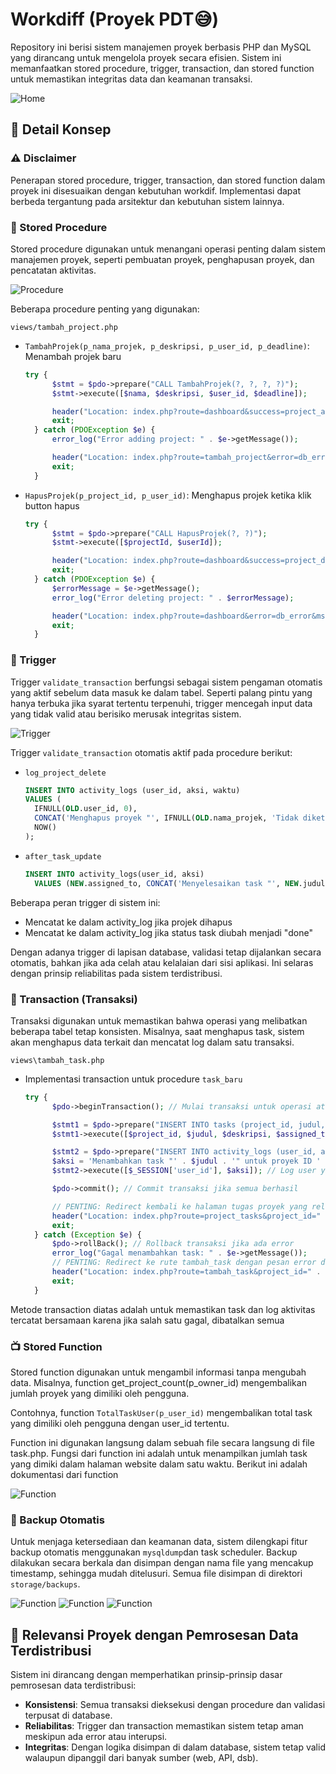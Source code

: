 # Workdiff (Proyek PDT😅)
Repository ini berisi sistem manajemen proyek berbasis PHP dan MySQL yang dirancang untuk mengelola proyek secara efisien. Sistem ini memanfaatkan stored procedure, trigger, transaction, dan stored function untuk memastikan integritas data dan keamanan transaksi.

![Home](assets/img/dashboard.png)

## 📌 Detail Konsep

### ⚠️ Disclaimer

Penerapan stored procedure, trigger, transaction, dan stored function dalam proyek ini disesuaikan dengan kebutuhan workdif. Implementasi dapat berbeda tergantung pada arsitektur dan kebutuhan sistem lainnya.

### 🧠 Stored Procedure 
Stored procedure digunakan untuk menangani operasi penting dalam sistem manajemen proyek, seperti pembuatan proyek, penghapusan proyek, dan pencatatan aktivitas.

![Procedure](assets/img/procedure.png)

Beberapa procedure penting yang digunakan:

`views/tambah_project.php`
* `TambahProjek(p_nama_projek, p_deskripsi, p_user_id, p_deadline)`: Menambah projek baru
  ```php
  try {
        $stmt = $pdo->prepare("CALL TambahProjek(?, ?, ?, ?)");
        $stmt->execute([$nama, $deskripsi, $user_id, $deadline]);

        header("Location: index.php?route=dashboard&success=project_added");
        exit;
    } catch (PDOException $e) {
        error_log("Error adding project: " . $e->getMessage());

        header("Location: index.php?route=tambah_project&error=db_error&msg=" . urlencode($e->getMessage()));
        exit;
    }
  ```
* `HapusProjek(p_project_id, p_user_id)`: Menghapus projek ketika klik button hapus
  ```php
  try {
        $stmt = $pdo->prepare("CALL HapusProjek(?, ?)");
        $stmt->execute([$projectId, $userId]);

        header("Location: index.php?route=dashboard&success=project_deleted");
        exit;
    } catch (PDOException $e) {
        $errorMessage = $e->getMessage();
        error_log("Error deleting project: " . $errorMessage);

        header("Location: index.php?route=dashboard&error=db_error&msg=" . urlencode($errorMessage));
        exit;
    }
  ```


### 🚨 Trigger
Trigger `validate_transaction` berfungsi sebagai sistem pengaman otomatis yang aktif sebelum data masuk ke dalam tabel. Seperti palang pintu yang hanya terbuka jika syarat tertentu terpenuhi, trigger mencegah input data yang tidak valid atau berisiko merusak integritas sistem.

![Trigger](assets/img/trigger.png)

Trigger `validate_transaction` otomatis aktif pada procedure berikut:
* `log_project_delete`
  ```sql
  INSERT INTO activity_logs (user_id, aksi, waktu)
  VALUES (
    IFNULL(OLD.user_id, 0),
    CONCAT('Menghapus proyek "', IFNULL(OLD.nama_projek, 'Tidak diketahui'), '" (ID: ', OLD.id, ')'),
    NOW()
  );
  ```
* `after_task_update`
  ```sql
  INSERT INTO activity_logs(user_id, aksi)
    VALUES (NEW.assigned_to, CONCAT('Menyelesaikan task "', NEW.judul, '"'));
  ```

Beberapa peran trigger di sistem ini:
* Mencatat ke dalam activity_log jika projek dihapus
* Mencatat ke dalam activity_log jika status task diubah menjadi "done"

Dengan adanya trigger di lapisan database, validasi tetap dijalankan secara otomatis, bahkan jika ada celah atau kelalaian dari sisi aplikasi. Ini selaras dengan prinsip reliabilitas pada sistem terdistribusi.

### 🔄 Transaction (Transaksi)
Transaksi digunakan untuk memastikan bahwa operasi yang melibatkan beberapa tabel tetap konsisten. Misalnya, saat menghapus task, sistem akan menghapus data terkait dan mencatat log dalam satu transaksi.

`views\tambah_task.php`
* Implementasi transaction untuk procedure `task_baru`
  ```php
  try {
        $pdo->beginTransaction(); // Mulai transaksi untuk operasi atomik

        $stmt1 = $pdo->prepare("INSERT INTO tasks (project_id, judul, deskripsi, assigned_to, status, deadline) VALUES (?, ?, ?, ?, ?, ?)");
        $stmt1->execute([$project_id, $judul, $deskripsi, $assigned_to, $status, $deadline]);

        $stmt2 = $pdo->prepare("INSERT INTO activity_logs (user_id, aksi) VALUES (?, ?)");
        $aksi = 'Menambahkan task "' . $judul . '" untuk proyek ID ' . $project_id;
        $stmt2->execute([$_SESSION['user_id'], $aksi]); // Log user yang membuat task

        $pdo->commit(); // Commit transaksi jika semua berhasil

        // PENTING: Redirect kembali ke halaman tugas proyek yang relevan melalui router
        header("Location: index.php?route=project_tasks&project_id=" . htmlspecialchars($project_id) . "&success=task_added");
        exit;
    } catch (Exception $e) {
        $pdo->rollBack(); // Rollback transaksi jika ada error
        error_log("Gagal menambahkan task: " . $e->getMessage());
        // PENTING: Redirect ke rute tambah_task dengan pesan error database
        header("Location: index.php?route=tambah_task&project_id=" . htmlspecialchars($project_id) . "&error=db_error&msg=" . urlencode($e->getMessage()));
        exit;
    }

  ```
Metode transaction diatas adalah untuk memastikan task dan log aktivitas tercatat bersamaan karena jika salah satu gagal, dibatalkan semua


### 📺 Stored Function 
Stored function digunakan untuk mengambil informasi tanpa mengubah data. Misalnya, function get_project_count(p_owner_id) mengembalikan jumlah proyek yang dimiliki oleh pengguna.

Contohnya, function  `TotalTaskUser(p_user_id)` mengembalikan total task yang dimiliki oleh pengguna dengan user_id tertentu.

Function ini digunakan langsung dalam sebuah file secara langsung di file task.php. Fungsi dari function ini adalah untuk menampilkan jumlah task yang dimiki dalam halaman website dalam satu waktu. Berikut ini adalah dokumentasi dari function

![Function](assets/img/function.png)



### 🔄 Backup Otomatis
Untuk menjaga ketersediaan dan keamanan data, sistem dilengkapi fitur backup otomatis menggunakan `mysqldump`dan task scheduler. Backup dilakukan secara berkala dan disimpan dengan nama file yang mencakup timestamp, sehingga mudah ditelusuri. Semua file disimpan di direktori `storage/backups`.

![Function](assets/img/taskScheduler.png)
![Function](assets/img/fileBackup.png)
![Function](assets/img/scriptbackup.png)
 

## 🧩 Relevansi Proyek dengan Pemrosesan Data Terdistribusi
Sistem ini dirancang dengan memperhatikan prinsip-prinsip dasar pemrosesan data terdistribusi:
* **Konsistensi**: Semua transaksi dieksekusi dengan procedure dan validasi terpusat di database.
* **Reliabilitas**: Trigger dan transaction memastikan sistem tetap aman meskipun ada error atau interupsi.
* **Integritas**: Dengan logika disimpan di dalam database, sistem tetap valid walaupun dipanggil dari banyak sumber (web, API, dsb).